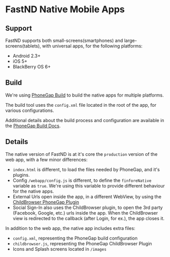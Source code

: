 FastND Native Mobile Apps
==============================

Support
-------
FastND supports both small-screens(smartphones) and large-screens(tablets), with universal apps, for the following platforms:

* Android 2.3+
* iOS 5+
* BlackBerry OS 6+


Build
-----
We're using [PhoneGap Build](https://build.phonegap.com/) to build the native apps for multiple platforms.

The build tool uses the `config.xml` file located in the root of the app, for various configurations.

Additional details about the build process and configuration are available in the [PhoneGap Build Docs](https://build.phonegap.com/docs).


Details
-------
The native version of FastND is at it's core the `production` version of the web app, with a few minor differences:

* `index.html` is different, to load the files needed by PhoneGap, and it's plugins.
* Config `/webapp/config.js` is different, to define the `finforeNative` variable as `true`. We're using this variable to provide different behaviour for the native apps.
* External Urls open inside the app, in a different WebView, by using the [ChildBrowser PhoneGap Plugin](https://github.com/alunny/ChildBrowser/)
* Social Sign-In also uses the ChildBrowser plugin, to open the 3rd party (Facebook, Google, etc.) urls inside the app. When the ChildBrowser view is redirected to the callback (after Login, for ex.), the app closes it.

In addition to the web app, the native app includes extra files:

* `config.xml`, representing the PhoneGap build configuration
* `childbrowser.js`, representing the PhoneGap ChildBrowser Plugin
* Icons and Splash screens located in `/images`